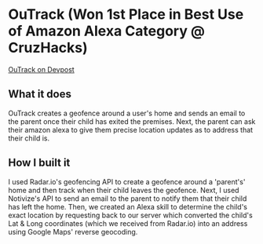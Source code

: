 # OuTrack (Won 1st Place in Best Use of Amazon Alexa Category @ CruzHacks)
[OuTrack on Devpost](https://devpost.com/software/outrack)

## What it does
OuTrack creates a geofence around a user's home and sends an email to the parent once their child has exited the premises. Next, the parent can ask their amazon alexa to give them precise location updates as to address that their child is.

## How I built it
I used Radar.io's geofencing API to create a geofence around a 'parent's' home and then track when their child leaves the geofence. Next, I used Notivize's API to send an email to the parent to notify them that their child has left the home. Then, we created an Alexa skill to determine the child's exact location by requesting back to our server which converted the child's Lat & Long coordinates (which we received from Radar.io) into an address using Google Maps' reverse geocoding.

